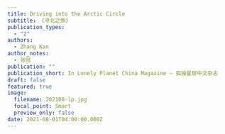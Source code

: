 ```yaml
---
title: Driving into the Arctic Circle
subtitle: 《寻北之旅》
publication_types:
  - "2"
authors:
  - Zhang Kan
author_notes:
  - 张侃
publication: ""
publication_short: In Lonely Planet China Magazine — 孤独星球中文杂志
draft: false
featured: true
image:
  filename: 202108-lp.jpg
  focal_point: Smart
  preview_only: false
date: 2021-08-01T04:00:00.000Z
---
```

